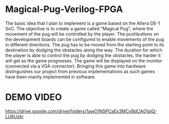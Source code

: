 # Magical-Pug-Verilog-FPGA
The basic idea that I plan to implement is a game based on the Altera DE-1 SoC. The objective is to create a game called “Magical Pug”, where the movement of the pug will be controlled by the player. The pushbuttons on the development boards can be configured to enable movements of the pug in different directions. The pug has to be moved from the starting point to its destination by dodging the obstacles along the way. The duration for which the player is able to control the pug by dodging the obstacles, the harder it will get as the game progresses. The game will be displayed on the monitor (connected via a VGA connector). Bringing this game into hardware distinguishes our project from previous implementations as such games have been mainly implemented in software.

# DEMO VIDEO
https://drive.google.com/drive/folders/1awO1N5PCaEs3MCvBdCA01pIQ-LU6Uzkr
